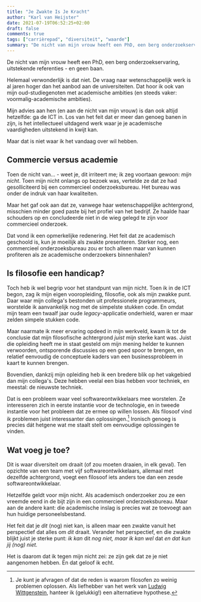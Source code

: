 ```yaml
---
title: "Je Zwakte Is Je Kracht"
author: "Karl van Heijster"
date: 2021-07-19T06:52:25+02:00
draft: false
comments: true
tags: ["carrièrepad", "diversiteit", "waarde"]
summary: "De nicht van mijn vrouw heeft een PhD, een berg onderzoekservaring, uitstekende referenties - en geen baan. Commerciële onderzoeksbureaus wijzen haar zelfs af *vanwege* haar academische achtergrond. Maar die achtergrond hoeft geen zwakte te zijn. Sterker nog, het is juist haar kracht."
---
```


De nicht van mijn vrouw heeft een PhD, een berg onderzoekservaring, uitstekende referenties - en geen baan. 


Helemaal verwonderlijk is dat niet. De vraag naar wetenschappelijk werk is al jaren hoger dan het aanbod aan de universiteiten. Dat hoor ik ook van mijn oud-studiegenoten met academische ambities (en steeds vaker: voormalig-academische ambities).


Mijn advies aan hen (en aan de nicht van mijn vrouw) is dan ook altijd hetzelfde: ga de ICT in. Los van het feit dat er meer dan genoeg banen in zijn, is het intellectueel uitdagend werk waar je je academische vaardigheden uitstekend in kwijt kan.


Maar dat is niet waar ik het vandaag over wil hebben. 


## Commercie versus academie


Toen de nicht van... - weet je, dit irriteert me; ik zeg voortaan gewoon: *mijn nicht*. Toen mijn nicht onlangs op bezoek was, vertelde ze dat ze had gesolliciteerd bij een commercieel onderzoeksbureau. Het bureau was onder de indruk van haar kwaliteiten. 


Maar het gaf ook aan dat ze, vanwege haar wetenschappelijke achtergrond, misschien minder goed paste bij het profiel van het bedrijf. Ze haalde haar schouders op en concludeerde niet in de wieg gelegd te zijn voor commercieel onderzoek.


Dat vond ik een opmerkelijke redenering. Het feit dat ze academisch geschoold is, kun je moeilijk als zwakte presenteren. Sterker nog, een commercieel onderzoeksbureau zou er toch alleen maar van kunnen profiteren als ze academische onderzoekers binnenhalen?


## Is filosofie een handicap?


Toch heb ik wel begrip voor het standpunt van mijn nicht. Toen ik in de ICT begon, zag ik mijn eigen vooropleiding, filosofie, ook als mijn zwakke punt. Daar waar mijn collega's bestonden uit professionele programmeurs, worstelde ik aanvankelijk nog met de simpelste stukken code. En omdat mijn team een twaalf jaar oude *legacy*-applicatie onderhield, waren er maar zelden simpele stukken code.


Maar naarmate ik meer ervaring opdeed in mijn werkveld, kwam ik tot de conclusie dat mijn filosofische achtergrond *juist* mijn sterke kant was. Juist die opleiding heeft me in staat gesteld om mijn mening helder te kunnen verwoorden, ontsporende discussies op een goed spoor te brengen, en relatief eenvoudig de conceptuele kaders van een businessprobleem in kaart te kunnen brengen.


Bovendien, dankzij mijn opleiding heb ik een bredere blik op het vakgebied dan mijn collega's. Deze hebben veelal een bias hebben voor techniek, en meestal: de nieuwste techniek. 


Dat is een probleem waar veel softwareontwikkelaars mee worstelen. Ze interesseren zich in eerste instantie voor de technologie, en in tweede instantie voor het probleem dat ze ermee op willen lossen. Als filosoof vind ik problemen juist interessanter dan oplossingen.[^1] Ironisch genoeg is precies dát hetgene wat me staalt stelt om eenvoudige oplossingen te vinden.


## Wat voeg je toe?


Dit is waar diversiteit om draait (of zou moeten draaien, in elk geval). Ten opzichte van een team met vijf softwareontwikkelaars, allemaal met dezelfde achtergrond, voegt een filosoof iets anders toe dan een zesde softwareontwikkelaar. 


Hetzelfde geldt voor mijn nicht. Als academisch onderzoeker zou ze een vreemde eend in de bijt zijn in een commercieel onderzoeksbureau. Maar aan de andere kant: die academische inslag is precies wat ze toevoegt aan hun huidige personeelsbestand.


Het feit dat je *dit* (nog) niet kan, is alleen maar een zwakte vanuit het perspectief dat alles om *dit* draait. Verander het perspectief, en die zwakte blijkt juist je sterke punt: *ik kan* dit *nog niet, maar ik kan wel* dat *en dat kun jij (nog) niet.*


Het is daarom dat ik tegen mijn nicht zei: ze zijn gek dat ze je niet aangenomen hebben. En dat geloof ik echt.


[^1]: Je kunt je afvragen of dat de reden is waarom filosofen zo weinig problemen oplossen. Als liefhebber van het werk van [Ludwig Wittgenstein](https://plato.stanford.edu/entries/wittgenstein/#LateNatuPhil), hanteer ik (gelukkig!) een alternatieve hypothese.
